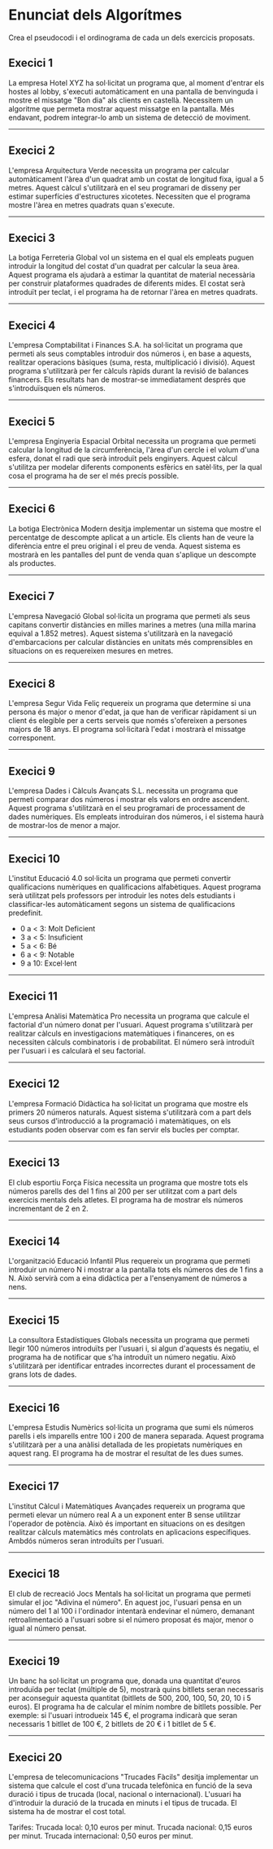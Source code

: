 # Enunciat dels Algorítmes

Crea el pseudocodi i el ordinograma de cada un dels exercicis proposats.

## Execici 1

La empresa Hotel XYZ ha sol·licitat un programa que, al moment d'entrar els hostes al lobby, s'executi automàticament en una pantalla de benvinguda i mostre el missatge "Bon dia" als clients en castellà. Necessitem un algoritme que permeta mostrar aquest missatge en la pantalla. Més endavant, podrem integrar-lo amb un sistema de detecció de moviment.

---

## Execici 2

L'empresa Arquitectura Verde necessita un programa per calcular automàticament l'àrea d'un quadrat amb un costat de longitud fixa, igual a 5 metres. Aquest càlcul s'utilitzarà en el seu programari de disseny per estimar superfícies d'estructures xicotetes. Necessiten que el programa mostre l'àrea en metres quadrats quan s'execute.

---

## Execici 3

La botiga Ferreteria Global vol un sistema en el qual els empleats puguen introduir la longitud del costat d'un quadrat per calcular la seua àrea. Aquest programa els ajudarà a estimar la quantitat de material necessària per construir plataformes quadrades de diferents mides. El costat serà introduït per teclat, i el programa ha de retornar l'àrea en metres quadrats.

---

## Execici 4

L'empresa Comptabilitat i Finances S.A. ha sol·licitat un programa que permeti als seus comptables introduir dos números i, en base a aquests, realitzar operacions bàsiques (suma, resta, multiplicació i divisió). Aquest programa s'utilitzarà per fer càlculs ràpids durant la revisió de balances financers. Els resultats han de mostrar-se immediatament després que s'introduïsquen els números.

---

## Execici 5

L'empresa Enginyeria Espacial Orbital necessita un programa que permeti calcular la longitud de la circumferència, l'àrea d'un cercle i el volum d'una esfera, donat el radi que serà introduït pels enginyers. Aquest càlcul s'utilitza per modelar diferents components esfèrics en satèl·lits, per la qual cosa el programa ha de ser el més precís possible.

---

## Execici 6

La botiga Electrònica Modern desitja implementar un sistema que mostre el percentatge de descompte aplicat a un article. Els clients han de veure la diferència entre el preu original i el preu de venda. Aquest sistema es mostrarà en les pantalles del punt de venda quan s'aplique un descompte als productes.

---

## Execici 7

L'empresa Navegació Global sol·licita un programa que permeti als seus capitans convertir distàncies en milles marines a metres (una milla marina equival a 1.852 metres). Aquest sistema s'utilitzarà en la navegació d'embarcacions per calcular distàncies en unitats més comprensibles en situacions on es requereixen mesures en metres.

---

## Execici 8

L'empresa Segur Vida Feliç requereix un programa que determine si una persona és major o menor d'edat, ja que han de verificar ràpidament si un client és elegible per a certs serveis que només s'ofereixen a persones majors de 18 anys. El programa sol·licitarà l'edat i mostrarà el missatge corresponent.

---

## Execici 9

L'empresa Dades i Càlculs Avançats S.L. necessita un programa que permeti comparar dos números i mostrar els valors en ordre ascendent. Aquest programa s'utilitzarà en el seu programari de processament de dades numèriques. Els empleats introduiran dos números, i el sistema haurà de mostrar-los de menor a major.

---

## Execici 10

L'institut Educació 4.0 sol·licita un programa que permeti convertir qualificacions numèriques en qualificacions alfabètiques. Aquest programa serà utilitzat pels professors per introduir les notes dels estudiants i classificar-les automàticament segons un sistema de qualificacions predefinit.

- 0 a < 3: Molt Deficient
- 3 a < 5: Insuficient
- 5 a < 6: Bé
- 6 a < 9: Notable
- 9 a 10: Excel·lent

---

## Execici 11

L'empresa Anàlisi Matemàtica Pro necessita un programa que calcule el factorial d'un número donat per l'usuari. Aquest programa s'utilitzarà per realitzar càlculs en investigacions matemàtiques i financeres, on es necessiten càlculs combinatoris i de probabilitat. El número serà introduït per l'usuari i es calcularà el seu factorial.

---

## Execici 12

L'empresa Formació Didàctica ha sol·licitat un programa que mostre els primers 20 números naturals. Aquest sistema s'utilitzarà com a part dels seus cursos d'introducció a la programació i matemàtiques, on els estudiants poden observar com es fan servir els bucles per comptar.

---

## Execici 13

El club esportiu Força Física necessita un programa que mostre tots els números parells des del 1 fins al 200 per ser utilitzat com a part dels exercicis mentals dels atletes. El programa ha de mostrar els números incrementant de 2 en 2.

---

## Execici 14

L'organització Educació Infantil Plus requereix un programa que permeti introduir un número N i mostrar a la pantalla tots els números des de 1 fins a N. Això servirà com a eina didàctica per a l'ensenyament de números a nens.

---

## Execici 15

La consultora Estadístiques Globals necessita un programa que permeti llegir 100 números introduïts per l'usuari i, si algun d'aquests és negatiu, el programa ha de notificar que s'ha introduït un número negatiu. Això s'utilitzarà per identificar entrades incorrectes durant el processament de grans lots de dades.

---

## Execici 16

L'empresa Estudis Numèrics sol·licita un programa que sumi els números parells i els imparells entre 100 i 200 de manera separada. Aquest programa s'utilitzarà per a una anàlisi detallada de les propietats numèriques en aquest rang. El programa ha de mostrar el resultat de les dues sumes.

---

## Execici 17

L'institut Càlcul i Matemàtiques Avançades requereix un programa que permeti elevar un número real A a un exponent enter B sense utilitzar l'operador de potència. Això és important en situacions on es desitgen realitzar càlculs matemàtics més controlats en aplicacions específiques. Ambdós números seran introduïts per l'usuari.

---

## Execici 18

El club de recreació Jocs Mentals ha sol·licitat un programa que permeti simular el joc "Adivina el número". En aquest joc, l'usuari pensa en un número del 1 al 100 i l'ordinador intentarà endevinar el número, demanant retroalimentació a l'usuari sobre si el número proposat és major, menor o igual al número pensat.

---

## Execici 19

Un banc ha sol·licitat un programa que, donada una quantitat d'euros introduïda per teclat (múltiple de 5), mostrarà quins bitllets seran necessaris per aconseguir aquesta quantitat (bitllets de 500, 200, 100, 50, 20, 10 i 5 euros). El programa ha de calcular el mínim nombre de bitllets possible.
Per exemple: si l'usuari introdueix 145 €, el programa indicarà que seran necessaris 1 bitllet de 100 €, 2 bitllets de 20 € i 1 bitllet de 5 €.

---

## Execici 20

L'empresa de telecomunicacions "Trucades Fàcils" desitja implementar un sistema que calcule el cost d'una trucada telefònica en funció de la seva duració i tipus de trucada (local, nacional o internacional). L'usuari ha d'introduir la duració de la trucada en minuts i el tipus de trucada. El sistema ha de mostrar el cost total.

Tarifes:
Trucada local: 0,10 euros per minut.
Trucada nacional: 0,15 euros per minut.
Trucada internacional: 0,50 euros per minut.
